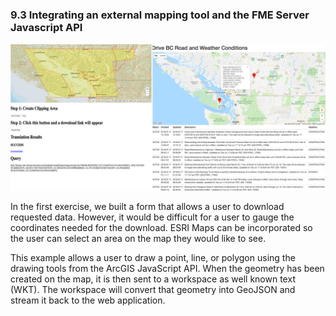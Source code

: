 ### 9.3 Integrating an external mapping tool and the FME Server Javascript API

![](./Images/9.3.1.TrafficMap.png)

In the first exercise, we built a form that allows a user to
download requested data. However, it would be difficult for a user to
gauge the coordinates needed for the download. ESRI Maps can be
incorporated so the user can select an area on the map they would like
to see.

This example allows a user to draw a point, line, or polygon using the
drawing tools from the ArcGIS JavaScript API. When the geometry has been
created on the map, it is then sent to a workspace as well known text (WKT).
The workspace will convert that geometry into GeoJSON and stream it back
to the web application.
